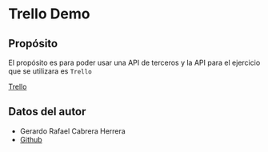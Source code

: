 # Trello Demo

## Propósito

El propósito es para poder usar una API de terceros y la API para el ejercicio que se utilizara es `Trello`

[Trello](https://trello.com/)

## Datos del autor
- Gerardo Rafael Cabrera Herrera
- [Github](https://github.com/GerardoCabreraH)
